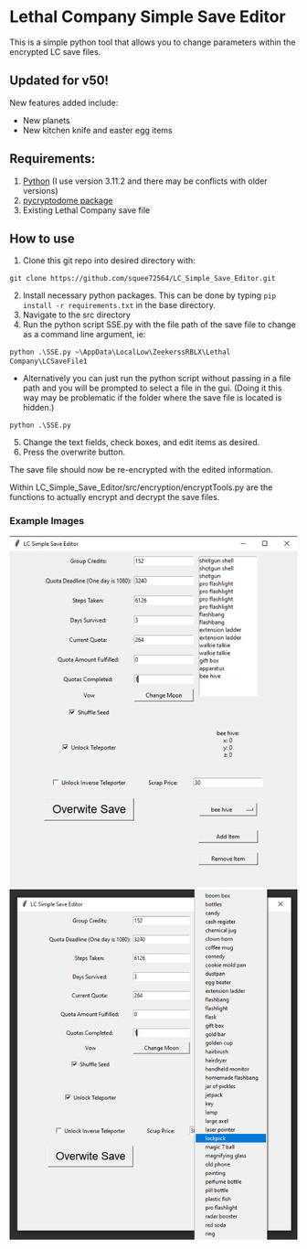 
# Lethal Company Simple Save Editor
This is a simple python tool that allows you to change parameters within the encrypted LC save files.

## Updated for v50!
New features added include:
- New planets
- New kitchen knife and easter egg items

## Requirements:
1. [Python](https://www.python.org/downloads/) (I use version 3.11.2 and there may be conflicts with older versions)
2. [pycryptodome package](https://pypi.org/project/pycryptodome/)
3. Existing Lethal Company save file

## How to use
1. Clone this git repo into desired directory with:
    
```
git clone https://github.com/squee72564/LC_Simple_Save_Editor.git
```

2. Install necessary python packages. This can be done by typing `pip install -r requirements.txt` in the base directory.
3. Navigate to the src directory
4. Run the python script SSE.py with the file path of the save file to change as a command line argument, ie:

```
python .\SSE.py ~\AppData\LocalLow\ZeekerssRBLX\Lethal Company\LCSaveFile1
```
* Alternatively you can just run the python script without passing in a file path and you will be prompted to select a file in the gui. (Doing it this way may be problematic if the folder where the save file is located is hidden.)

```
python .\SSE.py
```

5. Change the text fields, check boxes, and edit items as desired.
6. Press the overwrite button.

The save file should now be re-encrypted with the edited information.

Within LC_Simple_Save_Editor/src/encryption/encryptTools.py are the functions to actually encrypt and decrypt the save files.

### Example Images

![LC Simple Save Editor](https://github.com/squee72564/LC_Simple_Save_Editor/blob/main/img/cap.png)
![LC Simple Save Editor 2](https://github.com/squee72564/LC_Simple_Save_Editor/blob/main/img/cap2.png)

